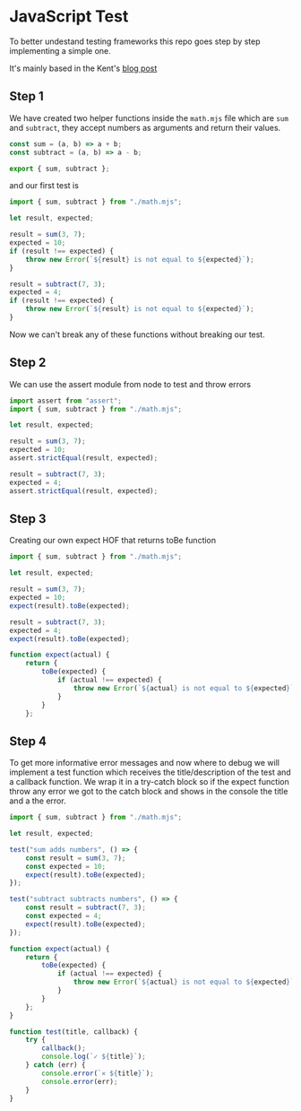 # JavaScript Test

To better undestand testing frameworks this repo goes step by step implementing a simple one.

It's mainly based in the Kent's [blog post](https://kentcdodds.com/blog/but-really-what-is-a-javascript-test)

## Step 1

We have created two helper functions inside the `math.mjs` file which are `sum` and `subtract`, they accept numbers as arguments and return their values.

```javascript
const sum = (a, b) => a + b;
const subtract = (a, b) => a - b;

export { sum, subtract };
```

and our first test is

```javascript
import { sum, subtract } from "./math.mjs";

let result, expected;

result = sum(3, 7);
expected = 10;
if (result !== expected) {
	throw new Error(`${result} is not equal to ${expected}`);
}

result = subtract(7, 3);
expected = 4;
if (result !== expected) {
	throw new Error(`${result} is not equal to ${expected}`);
}
```

Now we can't break any of these functions without breaking our test.

## Step 2

We can use the assert module from node to test and throw errors

```javascript
import assert from "assert";
import { sum, subtract } from "./math.mjs";

let result, expected;

result = sum(3, 7);
expected = 10;
assert.strictEqual(result, expected);

result = subtract(7, 3);
expected = 4;
assert.strictEqual(result, expected);
```

## Step 3

Creating our own expect HOF that returns toBe function

```javascript
import { sum, subtract } from "./math.mjs";

let result, expected;

result = sum(3, 7);
expected = 10;
expect(result).toBe(expected);

result = subtract(7, 3);
expected = 4;
expect(result).toBe(expected);

function expect(actual) {
	return {
		toBe(expected) {
			if (actual !== expected) {
				throw new Error(`${actual} is not equal to ${expected}`);
			}
		}
	};
```

## Step 4

To get more informative error messages and now where to debug we will implement a test function which receives the title/description of the test and a callback function. We wrap it in a try-catch block so if the expect function throw any error we got to the catch block and shows in the console the title and a the error.

```javascript
import { sum, subtract } from "./math.mjs";

let result, expected;

test("sum adds numbers", () => {
	const result = sum(3, 7);
	const expected = 10;
	expect(result).toBe(expected);
});

test("subtract subtracts numbers", () => {
	const result = subtract(7, 3);
	const expected = 4;
	expect(result).toBe(expected);
});

function expect(actual) {
	return {
		toBe(expected) {
			if (actual !== expected) {
				throw new Error(`${actual} is not equal to ${expected}`);
			}
		}
	};
}

function test(title, callback) {
	try {
		callback();
		console.log(`✓ ${title}`);
	} catch (err) {
		console.error(`✕ ${title}`);
		console.error(err);
	}
}
```